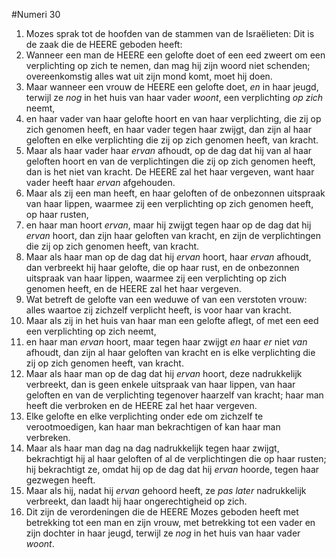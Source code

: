 #Numeri 30
1. Mozes sprak tot de hoofden van de stammen van de Israëlieten: Dit is de zaak die de HEERE geboden heeft:
2. Wanneer een man de HEERE een gelofte doet of een eed zweert om een verplichting op zich te nemen, dan mag hij zijn woord niet schenden; overeenkomstig alles wat uit zijn mond komt, moet hij doen.
3. Maar wanneer een vrouw de HEERE een gelofte doet, *en* in haar jeugd, terwijl ze *nog* in het huis van haar vader *woont*, een verplichting *op zich* neemt,
4. en haar vader van haar gelofte hoort en van haar verplichting, die zij op zich genomen heeft, en haar vader tegen haar zwijgt, dan zijn al haar geloften en elke verplichting die zij op zich genomen heeft, van kracht.
5. Maar als haar vader haar *ervan* afhoudt, op de dag dat hij van al haar geloften hoort en van de verplichtingen die zij op zich genomen heeft, dan is het niet van kracht. De HEERE zal het haar vergeven, want haar vader heeft haar *ervan* afgehouden.
6. Maar als zij een man heeft, en haar geloften of de onbezonnen uitspraak van haar lippen, waarmee zij een verplichting op zich genomen heeft, op haar rusten,
7. en haar man hoort *ervan*, maar hij zwijgt tegen haar op de dag dat hij *ervan* hoort, dan zijn haar geloften van kracht, en zijn de verplichtingen die zij op zich genomen heeft, van kracht.
8. Maar als haar man op de dag dat hij *ervan* hoort, haar *ervan* afhoudt, dan verbreekt hij haar gelofte, die op haar rust, en de onbezonnen uitspraak van haar lippen, waarmee zij een verplichting op zich genomen heeft, en de HEERE zal het haar vergeven.
9. Wat betreft de gelofte van een weduwe of van een verstoten vrouw: alles waartoe zij zichzelf verplicht heeft, is voor haar van kracht.
10. Maar als zij in het huis van haar man een gelofte aflegt, of met een eed een verplichting op zich neemt,
11. en haar man *ervan* hoort, maar tegen haar zwijgt *en* haar *er* niet *van* afhoudt, dan zijn al haar geloften van kracht en is elke verplichting die zij op zich genomen heeft, van kracht.
12. Maar als haar man op de dag dat hij *ervan* hoort, deze nadrukkelijk verbreekt, dan is geen enkele uitspraak van haar lippen, van haar geloften en van de verplichting tegenover haarzelf van kracht; haar man heeft die verbroken en de HEERE zal het haar vergeven.
13. Elke gelofte en elke verplichting onder ede om zichzelf te verootmoedigen, kan haar man bekrachtigen of kan haar man verbreken.
14. Maar als haar man dag na dag nadrukkelijk tegen haar zwijgt, bekrachtigt hij al haar geloften of al de verplichtingen die op haar rusten; hij bekrachtigt ze, omdat hij op de dag dat hij *ervan* hoorde, tegen haar gezwegen heeft.
15. Maar als hij, nadat hij *ervan* gehoord heeft, ze *pas later* nadrukkelijk verbreekt, dan laadt hij haar ongerechtigheid op zich.
16. Dit zijn de verordeningen die de HEERE Mozes geboden heeft met betrekking tot een man en zijn vrouw, met betrekking tot een vader en zijn dochter in haar jeugd, terwijl ze *nog* in het huis van haar vader *woont*.
